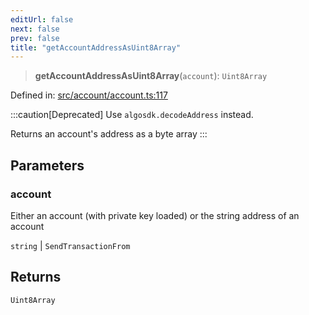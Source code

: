 ```yaml
---
editUrl: false
next: false
prev: false
title: "getAccountAddressAsUint8Array"
---
```


> **getAccountAddressAsUint8Array**(`account`): `Uint8Array`

Defined in: [src/account/account.ts:117](https://github.com/algorandfoundation/algokit-utils-ts/blob/e57e96ab17213653e656688e8d7251c0107554cf/src/account/account.ts#L117)

:::caution[Deprecated]
Use `algosdk.decodeAddress` instead.

Returns an account's address as a byte array
:::

## Parameters

### account

Either an account (with private key loaded) or the string address of an account

`string` | `SendTransactionFrom`

## Returns

`Uint8Array`
